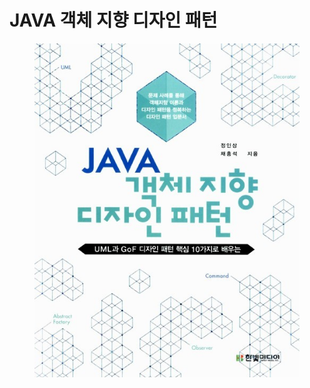 # JAVA 객체 지향 디자인 패턴

<figure><img src="../../.gitbook/assets/image (60).png" alt=""><figcaption></figcaption></figure>
